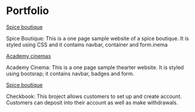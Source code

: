 # Portfolio

[Spice boutique](https://github.com/Mummy2020/HTML-and-CSS-Projects/blob/main/Basic_HTML_%20and_CSS/Project/Spices.html)

Spice Boutique: 
This is a one page sample website of a spice boutique. It is styled using CSS and it contains navbar, container and form.inema

[Academy cinemas](https://github.com/Mummy2020/HTML-and-CSS-Projects/blob/main/Basic_HTML_%20and_CSS/Project/bootstrap4_project/academy_cinemas.html)

Academy Cinema:
This is a one page sample thearter website. It is styled using bootsrap; it contains navbar, badges and form.

[Spice boutique](https://github.com/Mummy2020/Python-Projects/tree/main/Python%20Challenges/Checkbook_Project)

Checkbook:
This broject allows customers to set up and create account. Customers can deposit into their account as well as make withdrawals. 


